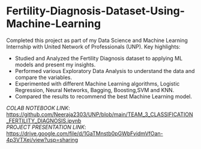 # **Fertility-Diagnosis-Dataset-Using-Machine-Learning**
Completed this project as part of my Data Science and Machine Learning Internship with United Network of Professionals (UNP). Key highlights:

* Studied and Analyzed the Fertility Diagnosis dataset to applying ML models and present my insights.
* Performed various Exploratory Data Analysis to understand the data and compare the variables.
* Experimented with different Machine Learning algorithms, Logistic Regression, Neural Networks, Bagging, Boosting,SVM and KNN.
* Compared the results to recommend the best Machine Learning model.

*_COLAB NOTEBOOK LINK_*: https://github.com/Neeraja2303/UNP/blob/main/TEAM_3_CLASSIFICATION_FERTILITY_DIAGNOSIS.ipynb     
*_PROJECT PRESENTATION LINK_*: https://drive.google.com/file/d/1GaTMnstb0pGWbFvidmVfOan-4p3VTXej/view?usp=sharing
